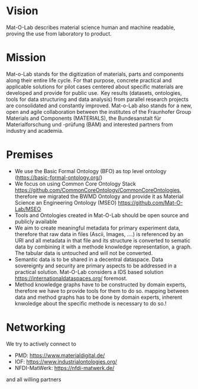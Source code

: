 # Vision

Mat-O-Lab describes material science human and machine readable, proving the use from laboratory to product.

# Mission

Mat-o-Lab stands for the digitization of materials, parts and components along their entire life cycle. For that purpose, concrete practical and applicable solutions for pilot cases centered about specific materials are developed and provide for public use. ​
Key results (datasets, ontologies, tools for data structuring and data analysis) from parallel research projects are consolidated and constantly improved. ​Mat-o-Lab also stands for a new, open and agile collaboration between the institutes of the Fraunhofer Group Materials and Components (MATERIALS), the Bundesanstalt für Materialforschung und -prüfung (BAM) and interested partners from industry and academia.  ​

# Premises

- We use the Basic Formal Ontology (BFO) as top level ontology (https://basic-formal-ontology.org/)
- We focus on using Common Core Ontology Stack https://github.com/CommonCoreOntology/CommonCoreOntologies, therefore we migrated the BWMD Ontology and provide it as
Material Science an Engineering Ontology (MSEO) 
https://github.com/Mat-O-Lab/MSEO
- Tools and Ontologies created in Mat-O-Lab should be open source and publicly available
- We aim to create meaningful metadata for primary experiment data, therefore that raw data in files (Ascii, Images, ....) is referenced by an URI and all metadata in that file and its structure is converted to sematic data by combining it with a methode knowledge representation, a graph. The tabular data is untouched and will not be converted.
- Semantic data is to be shared in a decentral dataspace. Data sovereignty and security are primary aspects to be addressed in a practical solution. Mat-O-Lab considers a IDS based solution https://internationaldataspaces.org/
foremost.
- Method knowledge graphs have to be constructed by domain experts, therefore we have to provide tools for them to do so.
mapping between data and method graphs has to be done by domain experts, inherent knwoledge about the specific methode is necessary to do so.!

# Networking
We try to actively connect to

- PMD: https://www.materialdigital.de/
- IOF: https://www.industrialontologies.org/
- NFDI-MatWerk: https://nfdi-matwerk.de/

and all willing partners
